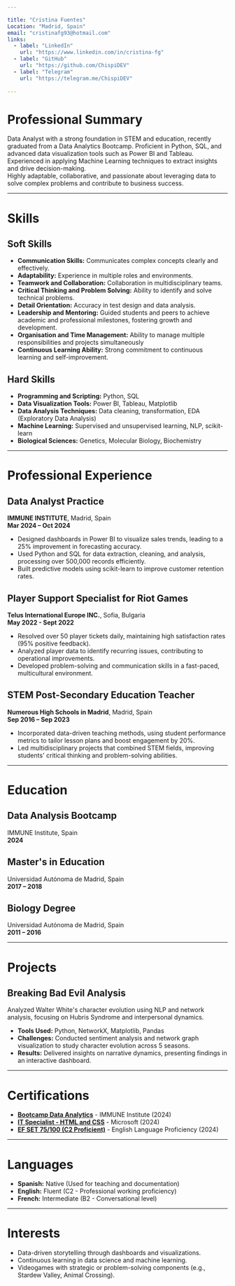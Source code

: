 ```yaml
---

title: "Cristina Fuentes"
Location: "Madrid, Spain"
email: "cristinafg93@hotmail.com"
links:
  - label: "LinkedIn"
    url: "https://www.linkedin.com/in/cristina-fg"
  - label: "GitHub"
    url: "https://github.com/ChispiDEV"
  - label: "Telegram"
    url: "https://telegram.me/ChispiDEV"
    
---
```


# Professional Summary
Data Analyst with a strong foundation in STEM and education, recently graduated from a Data Analytics Bootcamp. Proficient in Python, SQL, and advanced data visualization tools such as Power BI and Tableau. Experienced in applying Machine Learning techniques to extract insights and drive decision-making.  
Highly adaptable, collaborative, and passionate about leveraging data to solve complex problems and contribute to business success.

---

# Skills
## Soft Skills
- **Communication Skills:** Communicates complex concepts clearly and effectively.
- **Adaptability:** Experience in multiple roles and environments.
- **Teamwork and Collaboration:** Collaboration in multidisciplinary teams.
- **Critical Thinking and Problem Solving:** Ability to identify and solve technical problems.
- **Detail Orientation:** Accuracy in test design and data analysis.
- **Leadership and Mentoring:** Guided students and peers to achieve academic and professional milestones, fostering growth and development.
- **Organisation and Time Management:** Ability to manage multiple responsibilities and projects simultaneously
- **Continuous Learning Ability:** Strong commitment to continuous learning and self-improvement.

## Hard Skills
- **Programming and Scripting:** Python, SQL
- **Data Visualization Tools:** Power BI, Tableau, Matplotlib
- **Data Analysis Techniques:** Data cleaning, transformation, EDA (Exploratory Data Analysis)
- **Machine Learning:** Supervised and unsupervised learning, NLP, scikit-learn
- **Biological Sciences:** Genetics, Molecular Biology, Biochemistry

---

# Professional Experience

## **Data Analyst Practice**  
**IMMUNE INSTITUTE**, Madrid, Spain  
**Mar 2024 – Oct 2024**  
- Designed dashboards in Power BI to visualize sales trends, leading to a 25% improvement in forecasting accuracy.
- Used Python and SQL for data extraction, cleaning, and analysis, processing over 500,000 records efficiently.
- Built predictive models using scikit-learn to improve customer retention rates. 

## **Player Support Specialist for Riot Games**  
**Telus International Europe INC.**, Sofia, Bulgaria  
**May 2022 - Sept 2022**  
- Resolved over 50 player tickets daily, maintaining high satisfaction rates (95% positive feedback).
- Analyzed player data to identify recurring issues, contributing to operational improvements.
- Developed problem-solving and communication skills in a fast-paced, multicultural environment.

## **STEM Post-Secondary Education Teacher**  
**Numerous High Schools in Madrid**, Madrid, Spain  
**Sep 2016 – Sep 2023**  
- Incorporated data-driven teaching methods, using student performance metrics to tailor lesson plans and boost engagement by 20%.
- Led multidisciplinary projects that combined STEM fields, improving students' critical thinking and problem-solving abilities.

---

# Education

## **Data Analysis Bootcamp**  
IMMUNE Institute, Spain  
**2024**  

## **Master's in Education**  
Universidad Autónoma de Madrid, Spain  
**2017 – 2018**  

## **Biology Degree**  
Universidad Autónoma de Madrid, Spain  
**2011 – 2016**

---

# Projects

## **Breaking Bad Evil Analysis**  
Analyzed Walter White's character evolution using NLP and network analysis, focusing on Hubris Syndrome and interpersonal dynamics.  
- **Tools Used:** Python, NetworkX, Matplotlib, Pandas  
- **Challenges:** Conducted sentiment analysis and network graph visualization to study character evolution across 5 seasons.
- **Results:** Delivered insights on narrative dynamics, presenting findings in an interactive dashboard.

---

# Certifications
- [**Bootcamp Data Analytics**](https://www.credential.net/ad14325c-15f7-4a4a-8c27-0969c1ead58c#acc.b7DS18T2) - IMMUNE Institute (2024)  
- [**IT Specialist - HTML and CSS**](https://www.credly.com/badges/b44395d5-2341-454c-bb2f-4e815e1cf16a/public_url) - Microsoft (2024)  
- [**EF SET 75/100 (C2 Proficient)**](https://cert.efset.org/wDUAG4) - English Language Proficiency (2024)

---

# Languages
- **Spanish:** Native (Used for teaching and documentation)
- **English:** Fluent (C2 - Professional working proficiency)
- **French:** Intermediate (B2 - Conversational level)

---

# Interests
- Data-driven storytelling through dashboards and visualizations.
- Continuous learning in data science and machine learning.
- Videogames with strategic or problem-solving components (e.g., Stardew Valley, Animal Crossing).
